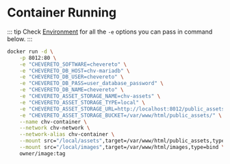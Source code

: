 # Container Running

::: tip
Check [Environment](../system/environment.md) for all the `-e` options you can pass in command below.
:::

```sh
docker run -d \
    -p 8012:80 \
    -e "CHEVERETO_SOFTWARE=chevereto" \
    -e "CHEVERETO_DB_HOST=chv-mariadb" \
    -e "CHEVERETO_DB_USER=chevereto" \
    -e "CHEVERETO_DB_PASS=user_database_password" \
    -e "CHEVERETO_DB_NAME=chevereto" \
    -e "CHEVERETO_ASSET_STORAGE_NAME=chv-assets" \
    -e "CHEVERETO_ASSET_STORAGE_TYPE=local" \
    -e "CHEVERETO_ASSET_STORAGE_URL=http://localhost:8012/public_assets" \
    -e "CHEVERETO_ASSET_STORAGE_BUCKET=/var/www/html/public_assets/" \
    --name chv-container \
    --network chv-network \
    --network-alias chv-container \
    --mount src="/local/assets",target=/var/www/html/public_assets,type=bind \
    --mount src="/local/images",target=/var/www/html/images,type=bind \
    owner/image:tag
```
